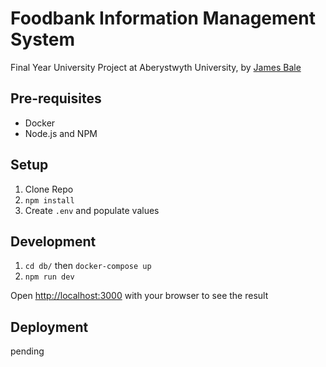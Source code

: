 # Foodbank Information Management System
Final Year University Project at Aberystwyth University, by [James Bale](https://www.jamesbale.dev)

## Pre-requisites
- Docker
- Node.js and NPM

## Setup
1. Clone Repo
2. `npm install`
3. Create `.env` and populate values

## Development

1. `cd db/` then `docker-compose up`
2. `npm run dev`

Open [http://localhost:3000](http://localhost:3000) with your browser to see the result

## Deployment
pending
